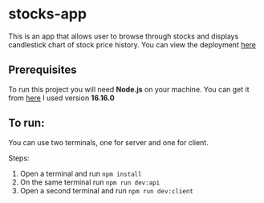 # stocks-app

This is an app that allows user to browse through stocks and displays candlestick chart of stock price history.
You can view the deployment [here](https://stock-cha.oa.r.appspot.com/)

## **Prerequisites**

To run this project you will need **Node.js** on your machine. You can get it from [here](https://nodejs.org/)
I used version **16.16.0**

## **To run:**

You can use two terminals, one for server and one for client.

Steps:
1. Open a terminal and run `npm install`
2. On the same terminal run `npm run dev:api`
3. Open a second terminal and run `npm run dev:client`
